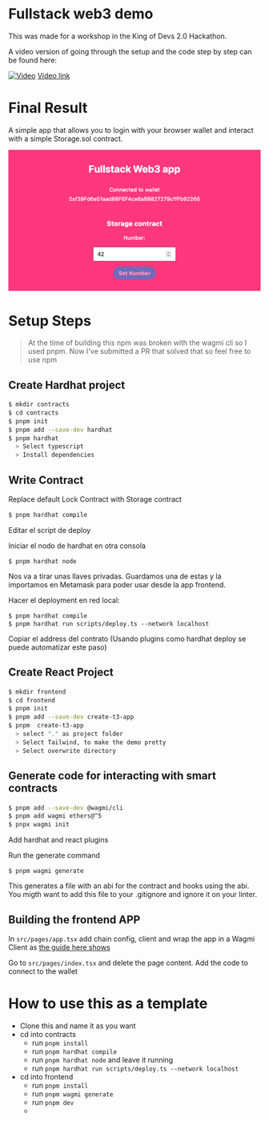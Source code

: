 # Fullstack web3 demo

This was made for a workshop in the King of Devs 2.0 Hackathon.

A video version of going through the setup and the code step by step can be found here:


[![Video](https://img.youtube.com/vi/fhLlgfIrElI/maxresdefault.jpg)](https://www.youtube.com/live/fhLlgfIrElI?feature=share&t=13712)
[Video link](https://www.youtube.com/live/fhLlgfIrElI?feature=share&t=13712)

# Final Result
A simple app that allows you to login with your browser wallet and interact with a simple Storage.sol contract.

![image](https://github.com/Eyon42/KoD-Fullstack-Demo/raw/main/Screenshot%202023-04-18%20at%2022.05.01.png)

# Setup Steps

> At the time of building this npm was broken with the wagmi cli so I used pnpm. Now I've submitted a PR that solved that so feel free to use npm

## Create Hardhat project

```bash
$ mkdir contracts
$ cd contracts
$ pnpm init
$ pnpm add --save-dev hardhat
$ pnpm hardhat
  > Select typescript
  > Install dependencies
```

## Write Contract

Replace default Lock Contract with Storage contract

```bash
$ pnpm hardhat compile
```
Editar el script de deploy

Iniciar el nodo de hardhat en otra consola
```
$ pnpm hardhat node
```
Nos va a tirar unas llaves privadas. Guardamos una de estas y la importamos en Metamask para poder usar desde la app frontend.

Hacer el deployment en red local:
```
$ pnpm hardhat compile
$ pnpm hardhat run scripts/deploy.ts --network localhost
```
Copiar el address del contrato (Usando plugins como hardhat deploy se puede automatizar este paso)

## Create React Project

```bash
$ mkdir frontend
$ cd frontend
$ pnpm init
$ pnpm add --save-dev create-t3-app
$ pnpm  create-t3-app
  > select "." as project folder
  > Select Tailwind, to make the demo pretty
  > Select overwrite directory
```

## Generate code for interacting with smart contracts

```bash
$ pnpm add --save-dev @wagmi/cli
$ pnpm add wagmi ethers@^5
$ pnpx wagmi init
```

Add hardhat and react plugins

Run the generate command 
```
$ pnpm wagmi generate
```

This generates a file with an abi for the contract and hooks using the abi. You migth want to add this file to your .gitignore and ignore it on your linter.

## Building the frontend APP

In `src/pages/app.tsx` add chain config, client and wrap the app in a Wagmi Client as [the guide here shows](https://wagmi.sh/react/getting-started)

Go to `src/pages/index.tsx` and delete the page content.
Add the code to connect to the wallet

# How to use this as a template

- Clone this and name it as you want
- cd into contracts
  - run `pnpm install`
  - run `pnpm hardhat compile`
  - run `pnpm hardhat node` and leave it running
  - run `pnpm hardhat run scripts/deploy.ts --network localhost`
- cd into frontend
  - run `pnpm install`
  - run `pnpm wagmi generate`
  - run `pnpm dev`
  - 